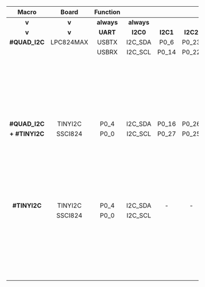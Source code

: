 |Macro          |Board      |Function   |           |         |         |         |           |                   |                   |
|:--:           |:--:       |:--:       |:--:       |:--:     |:--:     |:--:     |:--:       |:--:               |:--:               |
|**v**          |**v**      |**always** |**always** |         |         |         |**always** |**always**         |                   |
|**v**          |**v**      |**UART**   |**I2C0**   |**I2C1** |**I2C2** |**I2C3** |**SPI**    |**GPIO0[7\.\.0]**  |**GPIO1[7\.\.0]**  |
|**#QUAD_I2C**  |LPC824MAX  |USBTX      |I2C_SDA    | P0_6    | P0_23   | P0_21   |P0_26      |P0_27              |                   |
|               |           |USBRX      |I2C_SCL    | P0_14   | P0_22   | P0_20   |P0_25      |P0_13              |                   |
|               |           |           |           |         |         |         |P0_24      |P0_17              |                   |
|               |           |           |           |         |         |         |P0_15      |P0_16              |                   |
|               |           |           |           |         |         |         |           |P0_28              |                   |
|               |           |           |           |         |         |         |           |P0_18              |                   |
|               |           |           |           |         |         |         |           |P0_12              |                   |
|               |           |           |           |         |         |         |           |P0_19              |                   |
|               |           |           |           |         |         |         |           |                   |                   |
|**#QUAD_I2C**  |TINYI2C    |P0_4       |I2C_SDA    |P0_16    |P0_26    |P0_24    |P0_6       |P0_14              | -                 |
|**+ #TINYI2C** | SSCI824   |P0_0       |I2C_SCL    |P0_27    |P0_25    |P0_15    |P0_7       |P0_23              |                   |
|               |           |           |           |         |         |         |P0_13      |P0_22              |                   |
|               |           |           |           |         |         |         |P0_1       |P0_21              |                   |
|               |           |           |           |         |         |         |           |P0_20              |                   |
|               |           |           |           |         |         |         |           |P0_19              |                   |
|               |           |           |           |         |         |         |           |P0_18              |                   |
|               |           |           |           |         |         |         |           |P0_17              |                   |
|               |           |           |           |         |         |         |           |                   |                   |
|**#TINYI2C**   |TINYI2C    |P0_4       |I2C_SDA    |-        |-        |-        |P0_6       |P0_23              |P0_28              |
|               | SSCI824   |P0_0       |I2C_SCL    |         |         |         |P0_7       |P0_14              |P0_12              |
|               |           |           |           |         |         |         |P0_13      |P0_22              |P0_16              |
|               |           |           |           |         |         |         |P0_1       |P0_21              |P0_27              |
|               |           |           |           |         |         |         |           |P0_20              |P0_26              |
|               |           |           |           |         |         |         |           |P0_19              |P0_25              |
|               |           |           |           |         |         |         |           |P0_18              |P0_24              |
|               |           |           |           |         |         |         |           |P0_17              |P0_15              |
